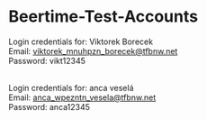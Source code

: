 # Beertime-Test-Accounts

Login credentials for: Viktorek Borecek<br/>
Email: viktorek_mnuhpzn_borecek@tfbnw.net<br/>
Password: vikt12345<br/><br/>


Login credentials for: anca veselá<br/>
Email: anca_wpezntn_vesela@tfbnw.net<br/>
Password: anca12345
